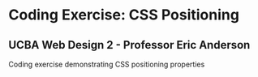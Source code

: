 # Coding Exercise: CSS Positioning
## UCBA Web Design 2 - Professor Eric Anderson
 Coding exercise demonstrating CSS positioning properties
